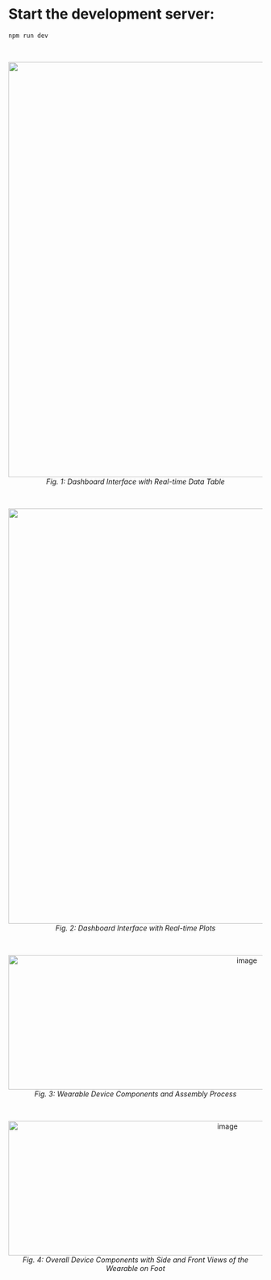 # Start the development server:
    npm run dev

<br>
<p align="center">
<img width="1512" height="821" alt="image" src="https://github.com/user-attachments/assets/53a62d47-2b65-46b6-bcfb-bfcf7b3b002c" />
<br>
  <em>Fig. 1: Dashboard Interface with Real-time Data Table </em>
</p><br>

 


<p align="center">
<img width="1512" height="821" alt="image" src="https://github.com/user-attachments/assets/c967280b-5ad7-4f7a-bb7f-873377f371dd" />
<br>
  <em>Fig. 2: Dashboard Interface with Real-time Plots</em>
</p><br>


<p align="center">
<img width="930" height="266" alt="image" src="https://github.com/user-attachments/assets/46d4cd88-d016-42aa-a38e-811f857eac94" />
<br>
  <em>Fig. 3: Wearable Device Components and Assembly Process </em>
</p><br>

<p align="center">
<img width="853" height="266" alt="image" src="https://github.com/user-attachments/assets/1e6d6f4e-d36a-431c-926f-b73449584d83" />
<br>
  <em>Fig. 4: Overall Device Components with Side and Front Views of the Wearable on Foot </em>
</p>


